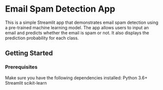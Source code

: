 # Email Spam Detection App
This is a simple Streamlit app that demonstrates email spam detection using a pre-trained machine learning model. The app allows users to input an email and predicts whether the email is spam or not. It also displays the prediction probability for each class.

## Getting Started

### Prerequisites
Make sure you have the following dependencies installed:
Python 3.6+
Streamlit
scikit-learn
